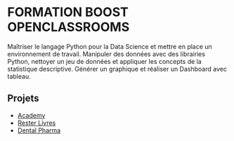 # FORMATION BOOST OPENCLASSROOMS

Maîtriser le langage Python pour la Data Science et mettre en place un environnement de travail. Manipuler des données avec des librairies Python, nettoyer un jeu de données et appliquer les concepts de la statistique descriptive. Générer un graphique et réaliser un Dashboard avec tableau.

## Projets

- [Academy](https://github.com/MrMican/Portfolio_Data_Analyst/tree/main/Projets/P1_Academy)
- [Rester Livres](https://github.com/MrMican/Portfolio_Data_Analyst/tree/main/Projets/P2_Rester_livres)
- [Dental Pharma](https://github.com/MrMican/Portfolio_Data_Analyst/tree/main/Projets/P3_Dental%20Pharma)